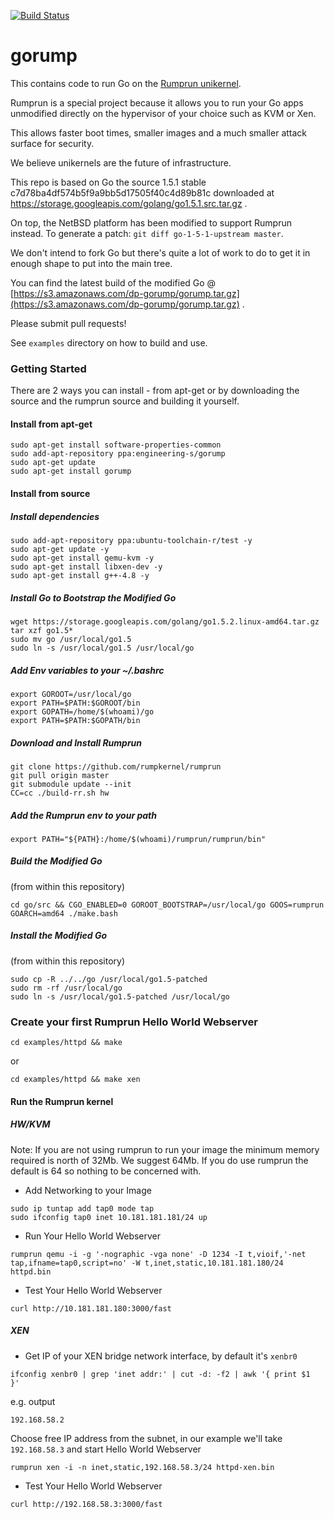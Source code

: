 [![Build Status](https://travis-ci.org/deferpanic/gorump.svg?branch=travis)](https://travis-ci.org/deferpanic/gorump)

# gorump

This contains code to run Go on the [Rumprun unikernel](https://github.com/rumpkernel/rumprun).

Rumprun is a special project because it allows you to run your Go apps
unmodified directly on the hypervisor of your choice such as KVM or Xen.

This allows faster boot times, smaller images and a much smaller attack
surface for security.

We believe unikernels are the future of infrastructure.

This repo is based on Go the source 1.5.1 stable c7d78ba4df574b5f9a9bb5d17505f40c4d89b81c
downloaded at https://storage.googleapis.com/golang/go1.5.1.src.tar.gz .

On top, the NetBSD platform has been modified to support Rumprun instead.
To generate a patch: `git diff go-1-5-1-upstream master`.

We don't intend to fork Go but there's quite a lot of work to do to get
it in enough shape to put into the main tree.

You can find the latest build of the modified Go @ [https://s3.amazonaws.com/dp-gorump/gorump.tar.gz](https://s3.amazonaws.com/dp-gorump/gorump.tar.gz) .

Please submit pull requests!

See `examples` directory on how to build and use.

### Getting Started

There are 2 ways you can install - from apt-get or by downloading the
source and the rumprun source and building it yourself.

#### Install from apt-get
```
sudo apt-get install software-properties-common
sudo add-apt-repository ppa:engineering-s/gorump
sudo apt-get update
sudo apt-get install gorump
```

#### Install from source

##### Install dependencies
```
sudo add-apt-repository ppa:ubuntu-toolchain-r/test -y
sudo apt-get update -y
sudo apt-get install qemu-kvm -y
sudo apt-get install libxen-dev -y
sudo apt-get install g++-4.8 -y
```

##### Install Go to Bootstrap the Modified Go
```
wget https://storage.googleapis.com/golang/go1.5.2.linux-amd64.tar.gz
tar xzf go1.5*
sudo mv go /usr/local/go1.5
sudo ln -s /usr/local/go1.5 /usr/local/go
```

##### Add Env variables to your ~/.bashrc
```
export GOROOT=/usr/local/go
export PATH=$PATH:$GOROOT/bin
export GOPATH=/home/$(whoami)/go
export PATH=$PATH:$GOPATH/bin
```

##### Download and Install Rumprun

```
git clone https://github.com/rumpkernel/rumprun
git pull origin master
git submodule update --init
CC=cc ./build-rr.sh hw
```

##### Add the Rumprun env to your path
```
export PATH="${PATH}:/home/$(whoami)/rumprun/rumprun/bin"
```

##### Build the Modified Go
(from within this repository)
```
cd go/src && CGO_ENABLED=0 GOROOT_BOOTSTRAP=/usr/local/go GOOS=rumprun GOARCH=amd64 ./make.bash
```

##### Install the Modified Go
(from within this repository)
```
sudo cp -R ../../go /usr/local/go1.5-patched
sudo rm -rf /usr/local/go
sudo ln -s /usr/local/go1.5-patched /usr/local/go
```

### Create your first Rumprun Hello World Webserver

```
cd examples/httpd && make
```

or 

```
cd examples/httpd && make xen
```

#### Run the Rumprun kernel
##### HW/KVM

Note: If you are not using rumprun to run your image the minimum memory required is north of 32Mb. We suggest 64Mb. If you do use rumprun the default is 64 so nothing to be concerned with.

- Add Networking to your Image 

```
sudo ip tuntap add tap0 mode tap
sudo ifconfig tap0 inet 10.181.181.181/24 up
```

- Run Your Hello World Webserver

```
rumprun qemu -i -g '-nographic -vga none' -D 1234 -I t,vioif,'-net tap,ifname=tap0,script=no' -W t,inet,static,10.181.181.180/24 httpd.bin
```

- Test Your Hello World Webserver
```
curl http://10.181.181.180:3000/fast
```

##### XEN

- Get IP of your XEN bridge network interface, by default it's `xenbr0`
```
ifconfig xenbr0 | grep 'inet addr:' | cut -d: -f2 | awk '{ print $1  }'
```

e.g. output
```
192.168.58.2
```

Choose free IP address from the subnet, in our example we'll take `192.168.58.3` and start Hello World Webserver
```
rumprun xen -i -n inet,static,192.168.58.3/24 httpd-xen.bin
```

- Test Your Hello World Webserver 
```
curl http://192.168.58.3:3000/fast
```
